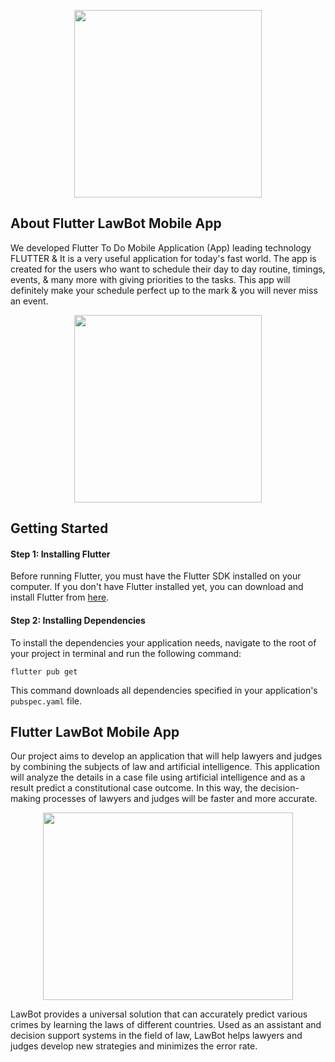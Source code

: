 <p align="center">
  <a>
    <img src="https://imgyukle.com/f/2023/03/29/QvqxzY.png"  width="300" height="300">
  </a>
</p>

## About Flutter LawBot Mobile App

We developed Flutter To Do Mobile Application (App) leading technology FLUTTER & It is a very useful application for today's fast world. The app is created for the users who want to schedule their day to day routine, timings, events, & many more with giving priorities to the tasks. This app will definitely make your schedule perfect up to the mark & you will never miss an event.
<p align="center">
  <a>
    <img src="https://img.freepik.com/free-photo/3d-render-smartphone-with-hand-fill-online-survey_107791-15837.jpg?w=740&t=st=1680092326~exp=1680092926~hmac=ca2b152a17c42125730cfd8b8bd720b7d8c99135cc06a1dfd81dad8de02430e5" width="300" height="300">
  </a>
</p>

## Getting Started
#### Step 1: Installing Flutter
Before running Flutter, you must have the Flutter SDK installed on your computer. If you don't have Flutter installed yet, you can download and install Flutter from [here](https://docs.flutter.dev/get-started/install).

#### Step 2: Installing Dependencies
To install the dependencies your application needs, navigate to the root of your project in terminal and run the following command:

`flutter pub get
`

This command downloads all dependencies specified in your application's `pubspec.yaml` file.

## Flutter LawBot Mobile App
  Our project aims to develop an application that will help lawyers and judges by combining the subjects of law and artificial intelligence. This application will analyze the details in a case file using artificial intelligence and as a result predict a constitutional case outcome. In this way, the decision-making processes of lawyers and judges will be faster and more accurate.
  <p align="center">
  <a>
    <img src="https://www.todaysgeneralcounsel.com/wp-content/uploads/2022/12/robot-AI-opinion-thinkng-legal-iStock-1350320510-e1672442734661.jpg" width="400" height="300">
  </a>
</p>

LawBot provides a universal solution that can accurately predict various crimes by learning the laws of different countries. Used as an assistant and decision support systems in the field of law, LawBot helps lawyers and judges develop new strategies and minimizes the error rate.
